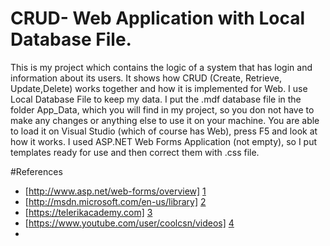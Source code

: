 # CRUD- Web Application with Local Database File.

This is my project which contains the logic of a system that has login and information about its users. It shows how CRUD (Create, Retrieve, Update,Delete) works together and how it is implemented for Web.
I use Local Database File to keep my data. I put the .mdf database file in the folder App_Data, which you will find in my project,
so you don not have to make any changes or anything else to use it on your machine. You are able to load it on Visual Studio (which of course has Web),
press F5 and look at how it works. I used ASP.NET Web Forms Application (not empty), so I put templates ready for use and then correct them with .css file.

#References
  - [http://www.asp.net/web-forms/overview] [1]
  - [http://msdn.microsoft.com/en-us/library] [2]
  - [https://telerikacademy.com] [3]
  - [https://www.youtube.com/user/coolcsn/videos] [4]
  - 
[4]:https://www.youtube.com/user/coolcsn/videos
[1]:http://www.asp.net/web-forms/overview
[2]:http://msdn.microsoft.com/en-us/library
[3]:https://telerikacademy.com

